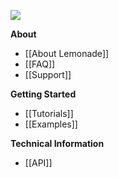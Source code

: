 ![](https://teste.ctweb.inweb.org.br/assets/images/minilogo.png)

**About**
* [[About Lemonade]]
* [[FAQ]]
* [[Support]]

**Getting Started**
* [[Tutorials]]
* [[Examples]]

**Technical Information**
* [[API]]